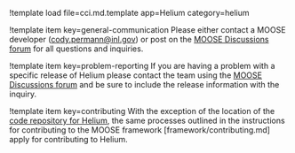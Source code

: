 !template load file=cci.md.template app=Helium category=helium

!template item key=general-communication
Please either contact a MOOSE developer (cody.permann@inl.gov) or post on the [MOOSE Discussions forum](https://github.com/idaholab/moose/discussions) for all questions and inquiries.

!template item key=problem-reporting
If you are having a problem with a specific release of Helium please contact the team
using the [MOOSE Discussions forum](https://github.com/idaholab/moose/discussions) and be sure
to include the release information with the inquiry.

!template item key=contributing
With the exception of the location of the [code repository for Helium](https://github.com/idaholab/helium), the same processes outlined in the instructions for contributing to the MOOSE framework [framework/contributing.md] apply for contributing to Helium.
